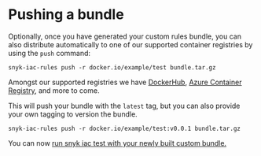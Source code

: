# Pushing a bundle

Optionally, once you have generated your custom rules bundle, you can also distribute automatically to one of our supported container registries by using the `push` command:

```
snyk-iac-rules push -r docker.io/example/test bundle.tar.gz
```

Amongst our supported registries we have [DockerHub](https://hub.docker.com), [Azure Container Registry](https://azure.microsoft.com/en-us/services/container-registry/), and more to come.

This will push your bundle with the `latest` tag, but you can also provide your own tagging to version the bundle.

```
snyk-iac-rules push -r docker.io/example/test:v0.0.1 bundle.tar.gz
```

&#x20;You can now [run snyk iac test with your newly built custom bundle. ](../how-to-run-custom-rules-with-the-snyk-cli.md)
